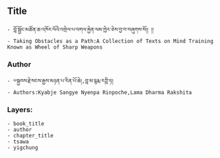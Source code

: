 ## Title
	- བློ་སྦྱོང་མཚོན་ཆ་འཁོར་ལོའི་འགྲེལ་པ་འགལ་རྐྱེན་ལམ་ཁྱེར་ཅེས་བྱ་བ་བཞུགས་སོ།། །།
	- Taking Obstacles as a Path:A Collection of Texts on Mind Training Known as Wheel of Sharp Weapons

### Author
	- ༧སྐྱབས་རྗེ་སངས་རྒྱས་མཉན་པ་རིན་པོ་ཆེ།,བླ་མ་དྷརྨ་རཀྵི་ཏ།
	- Authors:Kyabje Sangye Nyenpa Rinpoche,Lama Dharma Rakshita

### Layers:
	- book_title
	- author
	- chapter_title
	- tsawa
	- yigchung
